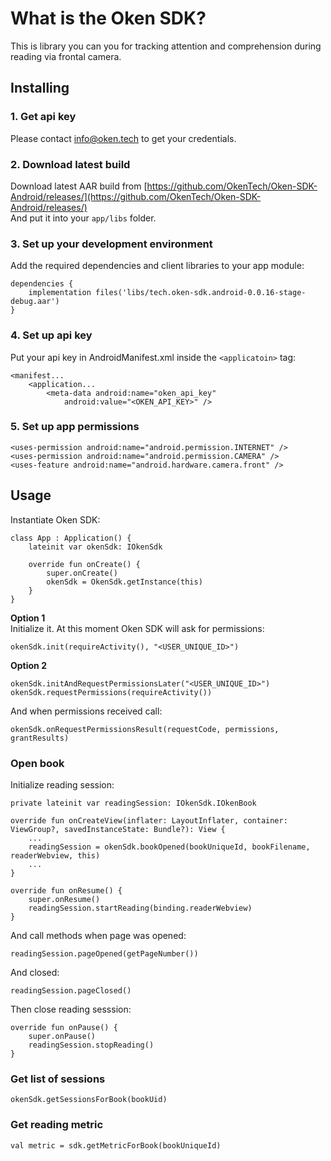 
# What is the Oken SDK?

This is library you can you for tracking attention and comprehension during reading via frontal camera.

## Installing

### 1. Get api key
Please contact info@oken.tech to get your credentials.

### 2. Download latest build
Download latest AAR build from [https://github.com/OkenTech/Oken-SDK-Android/releases/](https://github.com/OkenTech/Oken-SDK-Android/releases/)  
And put it into your `app/libs` folder.


### 3. Set up your development environment
Add the required dependencies and client libraries to your app module:
```
dependencies {
    implementation files('libs/tech.oken-sdk.android-0.0.16-stage-debug.aar')
}
```

### 4. Set up api key
Put your api key in AndroidManifest.xml inside the `<applicatoin>` tag:
```
<manifest...
    <application...
        <meta-data android:name="oken_api_key"
            android:value="<OKEN_API_KEY>" />
```
### 5. Set up app permissions
```
<uses-permission android:name="android.permission.INTERNET" />
<uses-permission android:name="android.permission.CAMERA" />
<uses-feature android:name="android.hardware.camera.front" />
```
## Usage
Instantiate Oken SDK:
```
class App : Application() {
    lateinit var okenSdk: IOkenSdk

    override fun onCreate() {
        super.onCreate()
        okenSdk = OkenSdk.getInstance(this)
    }
}
```
**Option 1**  
Initialize it. At this moment Oken SDK will ask for permissions:
```
okenSdk.init(requireActivity(), "<USER_UNIQUE_ID>")
```
**Option 2**  
```
okenSdk.initAndRequestPermissionsLater("<USER_UNIQUE_ID>")
okenSdk.requestPermissions(requireActivity())
```
And when permissions received call:
```
okenSdk.onRequestPermissionsResult(requestCode, permissions, grantResults)
```
### Open book
Initialize reading session:
```
private lateinit var readingSession: IOkenSdk.IOkenBook

override fun onCreateView(inflater: LayoutInflater, container: ViewGroup?, savedInstanceState: Bundle?): View {
    ...
    readingSession = okenSdk.bookOpened(bookUniqueId, bookFilename, readerWebview, this)
    ...
}

override fun onResume() {
    super.onResume()
    readingSession.startReading(binding.readerWebview)
}
```
And call methods when page was opened:
```
readingSession.pageOpened(getPageNumber())
```
And closed:
```
readingSession.pageClosed()
```
Then close reading sesssion:
```
override fun onPause() {
    super.onPause()
    readingSession.stopReading()
}
```
### Get list of sessions
```
okenSdk.getSessionsForBook(bookUid)
```
### Get reading metric
```
val metric = sdk.getMetricForBook(bookUniqueId)
```
